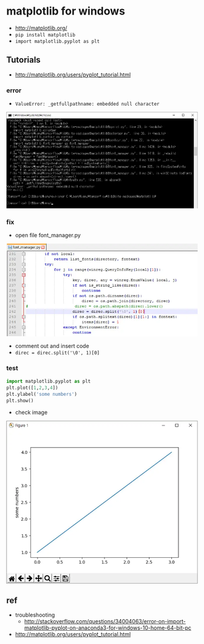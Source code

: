 # matplotlib for windows
* http://matplotlib.org/
* `pip install matplotlib`
* `import matplotlib.pyplot as plt`

## Tutorials
* http://matplotlib.org/users/pyplot_tutorial.html

### error
* `ValueError: _getfullpathname: embedded null character`
<img src="images/windows-matplotlib-err0.webp" class="img">

### fix
* open file font_manager.py
<img src="images/windows-matplotlib-err1.webp" class="img">

* comment out and insert code
* `direc = direc.split('\0', 1)[0]`

### test
```py
import matplotlib.pyplot as plt
plt.plot([1,2,3,4])
plt.ylabel('some numbers')
plt.show()
```
* check image
<img src="images/matplotlib-basic.webp" class="img">

## ref
* troubleshooting
  * http://stackoverflow.com/questions/34004063/error-on-import-matplotlib-pyplot-on-anaconda3-for-windows-10-home-64-bit-pc
* http://matplotlib.org/users/pyplot_tutorial.html
